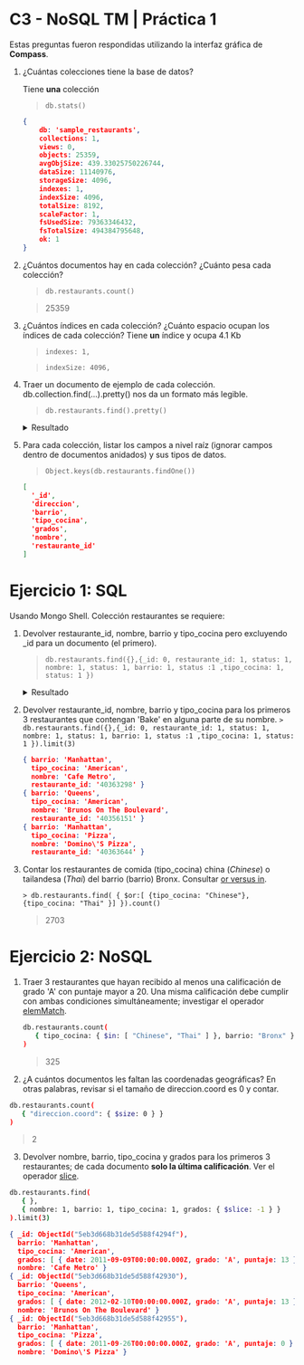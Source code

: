 # C3 - NoSQL TM | Práctica 1

Estas preguntas fueron respondidas utilizando la interfaz gráfica de **Compass**.

1. ¿Cuántas colecciones tiene la base de datos?

    Tiene **una** colección
    
    >```db.stats()```
    
    ```json
    {
        db: 'sample_restaurants',
        collections: 1,
        views: 0,
        objects: 25359,
        avgObjSize: 439.33025750226744,
        dataSize: 11140976,
        storageSize: 4096,
        indexes: 1,
        indexSize: 4096,
        totalSize: 8192,
        scaleFactor: 1,
        fsUsedSize: 79363346432,
        fsTotalSize: 494384795648,
        ok: 1
    }
    ```
        
2. ¿Cuántos documentos hay en cada colección? ¿Cuánto pesa cada colección?
    >```db.restaurants.count()```
    
    > 25359

3. ¿Cuántos índices en cada colección? ¿Cuánto espacio ocupan los índices de cada colección?
Tiene **un** índice y ocupa 4.1 Kb
    
    >```indexes: 1,```
    
    >```indexSize: 4096,```

 
4. Traer un documento de ejemplo de cada colección. db.collection.find(...).pretty() nos da un formato más legible.
    
    >```db.restaurants.find().pretty()```

    <details>
    <summary>Resultado</summary>
    
    
        { _id: ObjectId("5eb3d668b31de5d588f4294f"),
          direccion: 
           { edificio: '625',
             coord: [ -73.990494, 40.7569545 ],
             calle: '8 Avenue',
             codigo_postal: '10018' },
          barrio: 'Manhattan',
          tipo_cocina: 'American',
          grados: 
           [ { date: 2014-06-09T00:00:00.000Z, grado: 'A', puntaje: 12 },
             { date: 2014-01-10T00:00:00.000Z, grado: 'A', puntaje: 9 },
             { date: 2012-12-07T00:00:00.000Z, grado: 'A', puntaje: 4 },
             { date: 2011-12-13T00:00:00.000Z, grado: 'A', puntaje: 9 },
             { date: 2011-09-09T00:00:00.000Z, grado: 'A', puntaje: 13 } ],
          nombre: 'Cafe Metro',
          restaurante_id: '40363298' }
        { _id: ObjectId("5eb3d668b31de5d588f42930"),
          direccion: 
           { edificio: '8825',
             coord: [ -73.8803827, 40.7643124 ],
             calle: 'Astoria Boulevard',
             codigo_postal: '11369' },
          barrio: 'Queens',
          tipo_cocina: 'American',
          grados: 
           [ { date: 2014-11-15T00:00:00.000Z, grado: 'Z', puntaje: 38 },
             { date: 2014-05-02T00:00:00.000Z, grado: 'A', puntaje: 10 },
             { date: 2013-03-02T00:00:00.000Z, grado: 'A', puntaje: 7 },
             { date: 2012-02-10T00:00:00.000Z, grado: 'A', puntaje: 13 } ],
          nombre: 'Brunos On The Boulevard',
          restaurante_id: '40356151' }
        { _id: ObjectId("5eb3d668b31de5d588f42955"),
          direccion: 
           { edificio: '464',
             coord: [ -73.9791458, 40.744328 ],
             calle: '3 Avenue',
             codigo_postal: '10016' },
          barrio: 'Manhattan',
          tipo_cocina: 'Pizza',
          grados: 
           [ { date: 2014-08-05T00:00:00.000Z, grado: 'A', puntaje: 3 },
             { date: 2014-03-06T00:00:00.000Z, grado: 'A', puntaje: 11 },
             { date: 2013-07-09T00:00:00.000Z, grado: 'A', puntaje: 12 },
             { date: 2013-01-30T00:00:00.000Z, grado: 'A', puntaje: 4 },
             { date: 2012-01-05T00:00:00.000Z, grado: 'A', puntaje: 2 },
             { date: 2011-09-26T00:00:00.000Z, grado: 'A', puntaje: 0 } ],
          nombre: 'Domino\'S Pizza',
          restaurante_id: '40363644' }
        { _id: ObjectId("5eb3d668b31de5d588f4295b"),
          direccion: 
           { edificio: '1031',
             coord: [ -73.9075537, 40.6438684 ],
             calle: 'East   92 Street',
             codigo_postal: '11236' },
          barrio: 'Brooklyn',
          tipo_cocina: 'American',
          grados: 
           [ { date: 2014-02-05T00:00:00.000Z, grado: 'A', puntaje: 0 },
             { date: 2013-01-29T00:00:00.000Z, grado: 'A', puntaje: 3 },
             { date: 2011-12-08T00:00:00.000Z, grado: 'A', puntaje: 10 } ],
          nombre: 'Sonny\'S Heros',
          restaurante_id: '40363744' }
        { _id: ObjectId("5eb3d668b31de5d588f42978"),
          direccion: 
           { edificio: '2602',
             coord: [ -73.95443709999999, 40.5877993 ],
             calle: 'East   15 Street',
             codigo_postal: '11235' },
          barrio: 'Brooklyn',
          tipo_cocina: 'American',
          grados: 
           [ { date: 2014-05-14T00:00:00.000Z, grado: 'A', puntaje: 11 },
             { date: 2013-04-27T00:00:00.000Z, grado: 'A', puntaje: 9 },
             { date: 2012-11-23T00:00:00.000Z, grado: 'B', puntaje: 27 },
             { date: 2012-03-14T00:00:00.000Z, grado: 'B', puntaje: 17 },
             { date: 2011-07-14T00:00:00.000Z, grado: 'B', puntaje: 21 } ],
          nombre: 'Towne Cafe',
          restaurante_id: '40364681' }
        { _id: ObjectId("5eb3d668b31de5d588f4299a"),
          direccion: 
           { edificio: '72',
             coord: [ -73.92506, 40.8275556 ],
             calle: 'East  161 Street',
             codigo_postal: '10451' },
          barrio: 'Bronx',
          tipo_cocina: 'American',
          grados: 
           [ { date: 2014-04-15T00:00:00.000Z, grado: 'A', puntaje: 9 },
             { date: 2013-11-14T00:00:00.000Z, grado: 'A', puntaje: 4 },
             { date: 2013-07-29T00:00:00.000Z, grado: 'A', puntaje: 10 },
             { date: 2012-12-31T00:00:00.000Z, grado: 'B', puntaje: 15 },
             { date: 2012-05-30T00:00:00.000Z, grado: 'A', puntaje: 13 },
             { date: 2012-01-09T00:00:00.000Z, grado: 'A', puntaje: 10 },
             { date: 2011-08-15T00:00:00.000Z, grado: 'C', puntaje: 37 } ],
          nombre: 'Yankee Tavern',
          restaurante_id: '40365499' }
        { _id: ObjectId("5eb3d668b31de5d588f429b0"),
          direccion: 
           { edificio: '416',
             coord: [ -73.98586209999999, 40.67017250000001 ],
             calle: '5 Avenue',
             codigo_postal: '11215' },
          barrio: 'Brooklyn',
          tipo_cocina: 'American',
          grados: 
           [ { date: 2014-12-04T00:00:00.000Z, grado: 'B', puntaje: 22 },
             { date: 2014-04-19T00:00:00.000Z, grado: 'A', puntaje: 3 },
             { date: 2013-02-14T00:00:00.000Z, grado: 'A', puntaje: 13 },
             { date: 2012-01-12T00:00:00.000Z, grado: 'A', puntaje: 9 } ],
          nombre: 'Fifth Avenue Bingo',
          restaurante_id: '40366109' }
        { _id: ObjectId("5eb3d668b31de5d588f429d8"),
          direccion: 
           { edificio: '4',
             coord: [ -74.00065800000002, 40.735114 ],
             calle: 'Charles Street',
             codigo_postal: '10014' },
          barrio: 'Manhattan',
          tipo_cocina: 'Spanish',
          grados: 
           [ { date: 2014-04-16T00:00:00.000Z, grado: 'A', puntaje: 12 },
             { date: 2013-10-28T00:00:00.000Z, grado: 'A', puntaje: 12 },
             { date: 2012-07-12T00:00:00.000Z, grado: 'A', puntaje: 2 },
             { date: 2012-02-28T00:00:00.000Z, grado: 'A', puntaje: 5 },
             { date: 2011-10-06T00:00:00.000Z, grado: 'A', puntaje: 2 },
             { date: 2011-06-02T00:00:00.000Z, grado: 'A', puntaje: 7 } ],
          nombre: 'El Charro Espanol',
          restaurante_id: '40366987' }
        { _id: ObjectId("5eb3d668b31de5d588f429f1"),
          direccion: 
           { edificio: '4933',
             coord: [ -73.9215284, 40.8678204 ],
             calle: 'Broadway',
             codigo_postal: '10034' },
          barrio: 'Manhattan',
          tipo_cocina: 'American',
          grados: 
           [ { date: 2014-07-24T00:00:00.000Z, grado: 'A', puntaje: 13 },
             { date: 2013-07-15T00:00:00.000Z, grado: 'A', puntaje: 12 },
             { date: 2013-02-20T00:00:00.000Z, grado: 'A', puntaje: 6 },
             { date: 2012-08-31T00:00:00.000Z, grado: 'A', puntaje: 11 },
             { date: 2012-04-02T00:00:00.000Z, grado: 'A', puntaje: 9 },
             { date: 2011-11-16T00:00:00.000Z, grado: 'A', puntaje: 12 } ],
          nombre: 'Capitol Restaurant',
          restaurante_id: '40367677' }
        { _id: ObjectId("5eb3d668b31de5d588f429f2"),
          direccion: 
           { edificio: '48',
             coord: [ -73.977035, 40.762307 ],
             calle: 'West   55 Street',
             codigo_postal: '10019' },
          barrio: 'Manhattan',
          tipo_cocina: 'French',
          grados: 
           [ { date: 2014-05-15T00:00:00.000Z, grado: 'A', puntaje: 9 },
             { date: 2013-12-16T00:00:00.000Z, grado: 'A', puntaje: 12 },
             { date: 2013-05-21T00:00:00.000Z, grado: 'A', puntaje: 9 },
             { date: 2012-05-07T00:00:00.000Z, grado: 'A', puntaje: 12 },
             { date: 2011-12-12T00:00:00.000Z, grado: 'A', puntaje: 11 },
             { date: 2011-07-25T00:00:00.000Z, grado: 'A', puntaje: 5 } ],
          nombre: 'La Bonne Soupe Bistro',
          restaurante_id: '40367715' }
        { _id: ObjectId("5eb3d668b31de5d588f429f7"),
          direccion: 
           { edificio: '2080',
             coord: [ -73.98185529999999, 40.7782266 ],
             calle: 'Broadway',
             codigo_postal: '10023' },
          barrio: 'Manhattan',
          tipo_cocina: 'Hotdogs',
          grados: 
           [ { date: 2014-02-18T00:00:00.000Z, grado: 'A', puntaje: 7 },
             { date: 2013-08-23T00:00:00.000Z, grado: 'A', puntaje: 8 },
             { date: 2013-01-16T00:00:00.000Z, grado: 'B', puntaje: 20 },
             { date: 2012-01-05T00:00:00.000Z, grado: 'A', puntaje: 13 },
             { date: 2011-09-13T00:00:00.000Z, grado: 'A', puntaje: 13 },
             { date: 2011-04-28T00:00:00.000Z, grado: 'A', puntaje: 7 } ],
          nombre: 'Gray\'S Papaya',
          restaurante_id: '40367766' }
        { _id: ObjectId("5eb3d668b31de5d588f42a19"),
          direccion: 
           { edificio: '59',
             coord: [ -74.00340299999999, 40.733235 ],
             calle: 'Grove Street',
             codigo_postal: '10014' },
          barrio: 'Manhattan',
          tipo_cocina: 'American',
          grados: 
           [ { date: 2014-10-15T00:00:00.000Z, grado: 'A', puntaje: 13 },
             { date: 2014-04-22T00:00:00.000Z, grado: 'A', puntaje: 9 },
             { date: 2013-07-30T00:00:00.000Z, grado: 'B', puntaje: 23 },
             { date: 2012-06-14T00:00:00.000Z, grado: 'C', puntaje: 29 },
             { date: 2011-12-15T00:00:00.000Z, grado: 'A', puntaje: 12 } ],
          nombre: 'Maries Crisis Cafe',
          restaurante_id: '40368581' }
        { _id: ObjectId("5eb3d668b31de5d588f42a21"),
          direccion: 
           { edificio: '840',
             coord: [ -73.970668, 40.751453 ],
             calle: '2 Avenue',
             codigo_postal: '10017' },
          barrio: 'Manhattan',
          tipo_cocina: 'American',
          grados: 
           [ { date: 2014-03-31T00:00:00.000Z, grado: 'A', puntaje: 11 },
             { date: 2013-03-27T00:00:00.000Z, grado: 'A', puntaje: 5 },
             { date: 2012-10-15T00:00:00.000Z, grado: 'A', puntaje: 3 },
             { date: 2012-05-15T00:00:00.000Z, grado: 'A', puntaje: 12 } ],
          nombre: 'Palm Too',
          restaurante_id: '40369017' }
        { _id: ObjectId("5eb3d668b31de5d588f42a2f"),
          direccion: 
           { edificio: '395',
             coord: [ -73.9808063, 40.6895078 ],
             calle: 'Flatbush Avenue Extension',
             codigo_postal: '11201' },
          barrio: 'Brooklyn',
          tipo_cocina: 'Hamburgers',
          grados: 
           [ { date: 2014-04-07T00:00:00.000Z, grado: 'A', puntaje: 10 },
             { date: 2013-04-04T00:00:00.000Z, grado: 'A', puntaje: 7 },
             { date: 2012-04-06T00:00:00.000Z, grado: 'A', puntaje: 5 },
             { date: 2011-04-13T00:00:00.000Z, grado: 'A', puntaje: 10 } ],
          nombre: 'Mcdonald\'S',
          restaurante_id: '40369535' }
        { _id: ObjectId("5eb3d668b31de5d588f42a41"),
          direccion: 
           { edificio: '1011',
             coord: [ -73.9623333, 40.7757194 ],
             calle: 'Madison Avenue',
             codigo_postal: '10075' },
          barrio: 'Manhattan',
          tipo_cocina: 'American',
          grados: 
           [ { date: 2014-05-02T00:00:00.000Z, grado: 'A', puntaje: 10 },
             { date: 2013-10-21T00:00:00.000Z, grado: 'B', puntaje: 15 },
             { date: 2013-04-19T00:00:00.000Z, grado: 'B', puntaje: 0 },
             { date: 2012-11-21T00:00:00.000Z, grado: 'C', puntaje: 40 },
             { date: 2012-04-09T00:00:00.000Z, grado: 'B', puntaje: 17 } ],
          nombre: 'Viand Cafe',
          restaurante_id: '40369753' }
        { _id: ObjectId("5eb3d668b31de5d588f42a5e"),
          direccion: 
           { edificio: '138140',
             coord: [ -73.9574128, 40.7701235 ],
             calle: 'East   74 Street',
             codigo_postal: '10021' },
          barrio: 'Manhattan',
          tipo_cocina: 'Italian',
          grados: 
           [ { date: 2014-05-02T00:00:00.000Z, grado: 'A', puntaje: 9 },
             { date: 2013-04-12T00:00:00.000Z, grado: 'A', puntaje: 13 },
             { date: 2012-04-03T00:00:00.000Z, grado: 'A', puntaje: 11 } ],
          nombre: 'Cucina Vivolo',
          restaurante_id: '40370497' }
        { _id: ObjectId("5eb3d668b31de5d588f42a62"),
          direccion: 
           { edificio: '16',
             coord: [ -73.986685, 40.73756400000001 ],
             calle: 'Gramercy Park South',
             codigo_postal: '10003' },
          barrio: 'Manhattan',
          tipo_cocina: 'American',
          grados: 
           [ { date: 2014-11-13T00:00:00.000Z, grado: 'Z', puntaje: 25 },
             { date: 2014-04-29T00:00:00.000Z, grado: 'A', puntaje: 7 },
             { date: 2013-09-17T00:00:00.000Z, grado: 'C', puntaje: 35 },
             { date: 2013-02-19T00:00:00.000Z, grado: 'A', puntaje: 10 },
             { date: 2012-06-12T00:00:00.000Z, grado: 'A', puntaje: 12 },
             { date: 2011-12-22T00:00:00.000Z, grado: 'A', puntaje: 13 } ],
          nombre: 'The Players Club',
          restaurante_id: '40370507' }
        { _id: ObjectId("5eb3d668b31de5d588f42a67"),
          direccion: 
           { edificio: '1745',
             coord: [ -74.146976, 40.625178 ],
             calle: 'Forest Avenue',
             codigo_postal: '10303' },
          barrio: 'Staten Island',
          tipo_cocina: 'American',
          grados: 
           [ { date: 2014-11-15T00:00:00.000Z, grado: 'A', puntaje: 8 },
             { date: 2014-06-24T00:00:00.000Z, grado: 'A', puntaje: 10 },
             { date: 2014-01-08T00:00:00.000Z, grado: 'A', puntaje: 12 },
             { date: 2012-12-07T00:00:00.000Z, grado: 'A', puntaje: 12 },
             { date: 2012-06-23T00:00:00.000Z, grado: 'A', puntaje: 13 },
             { date: 2012-01-24T00:00:00.000Z, grado: 'A', puntaje: 9 } ],
          nombre: 'Perkins Family Restaurant & Bakery',
          restaurante_id: '40370910' }
        { _id: ObjectId("5eb3d668b31de5d588f42a68"),
          direccion: 
           { edificio: '1701',
             coord: [ -73.96123879999999, 40.635193 ],
             calle: 'Foster Avenue',
             codigo_postal: '11230' },
          barrio: 'Brooklyn',
          tipo_cocina: 'Italian',
          grados: 
           [ { date: 2014-05-13T00:00:00.000Z, grado: 'A', puntaje: 12 },
             { date: 2013-05-09T00:00:00.000Z, grado: 'A', puntaje: 7 },
             { date: 2012-10-17T00:00:00.000Z, grado: 'B', puntaje: 27 },
             { date: 2012-08-28T00:00:00.000Z, grado: 'P', puntaje: 4 },
             { date: 2012-03-07T00:00:00.000Z, grado: 'A', puntaje: 12 } ],
          nombre: 'Mama Lucia',
          restaurante_id: '40370994' }
        { _id: ObjectId("5eb3d668b31de5d588f42a75"),
          direccion: 
           { edificio: '2055',
             coord: [ -74.1321, 40.61266000000001 ],
             calle: 'Victory Boulevard',
             codigo_postal: '10314' },
          barrio: 'Staten Island',
          tipo_cocina: 'American',
          grados: 
           [ { date: 2014-11-06T00:00:00.000Z, grado: 'B', puntaje: 25 },
             { date: 2014-05-06T00:00:00.000Z, grado: 'B', puntaje: 20 },
             { date: 2013-01-26T00:00:00.000Z, grado: 'A', puntaje: 13 },
             { date: 2011-12-17T00:00:00.000Z, grado: 'A', puntaje: 7 } ],
          nombre: 'Schaffer\'S Tavern',
          restaurante_id: '40371771' }
        Type "it" for more
        ```

    </details>
    
        
        
        
5. Para cada colección, listar los campos a nivel raíz (ignorar campos dentro de documentos anidados) y sus tipos de datos.
    
    >```Object.keys(db.restaurants.findOne())```
    
    ```json
    [
      '_id',
      'direccion',
      'barrio',
      'tipo_cocina',
      'grados',
      'nombre',
      'restaurante_id'
    ]
    ```
    

# **Ejercicio 1: SQL**

Usando Mongo Shell. Colección restaurantes se requiere:

1. Devolver restaurante_id, nombre, barrio y tipo_cocina pero excluyendo _id para un documento (el primero).
    
    > ```db.restaurants.find({},{_id: 0, restaurante_id: 1, status: 1, nombre: 1, status: 1, barrio: 1, status :1 ,tipo_cocina: 1, status: 1 })```

    <details>
    <summary>Resultado</summary>
            
            { barrio: 'Manhattan',
            tipo_cocina: 'American',
            nombre: 'Cafe Metro',
            restaurante_id: '40363298' }
            { barrio: 'Queens',
            tipo_cocina: 'American',
            nombre: 'Brunos On The Boulevard',
            restaurante_id: '40356151' }
            { barrio: 'Manhattan',
            tipo_cocina: 'Pizza',
            nombre: 'Domino\'S Pizza',
            restaurante_id: '40363644' }
            { barrio: 'Brooklyn',
            tipo_cocina: 'American',
            nombre: 'Sonny\'S Heros',
            restaurante_id: '40363744' }
            { barrio: 'Brooklyn',
            tipo_cocina: 'American',
            nombre: 'Towne Cafe',
            restaurante_id: '40364681' }
            { barrio: 'Bronx',
            tipo_cocina: 'American',
            nombre: 'Yankee Tavern',
            restaurante_id: '40365499' }
            { barrio: 'Brooklyn',
            tipo_cocina: 'American',
            nombre: 'Fifth Avenue Bingo',
            restaurante_id: '40366109' }
            { barrio: 'Manhattan',
            tipo_cocina: 'Spanish',
            nombre: 'El Charro Espanol',
            restaurante_id: '40366987' }
            { barrio: 'Manhattan',
            tipo_cocina: 'American',
            nombre: 'Capitol Restaurant',
            restaurante_id: '40367677' }
            { barrio: 'Manhattan',
            tipo_cocina: 'French',
            nombre: 'La Bonne Soupe Bistro',
            restaurante_id: '40367715' }
            { barrio: 'Manhattan',
            tipo_cocina: 'Hotdogs',
            nombre: 'Gray\'S Papaya',
            restaurante_id: '40367766' }
            { barrio: 'Manhattan',
            tipo_cocina: 'American',
            nombre: 'Maries Crisis Cafe',
            restaurante_id: '40368581' }
            { barrio: 'Manhattan',
            tipo_cocina: 'American',
            nombre: 'Palm Too',
            restaurante_id: '40369017' }
            { barrio: 'Brooklyn',
            tipo_cocina: 'Hamburgers',
            nombre: 'Mcdonald\'S',
            restaurante_id: '40369535' }
            { barrio: 'Manhattan',
            tipo_cocina: 'American',
            nombre: 'Viand Cafe',
            restaurante_id: '40369753' }
            { barrio: 'Manhattan',
            tipo_cocina: 'Italian',
            nombre: 'Cucina Vivolo',
            restaurante_id: '40370497' }
            { barrio: 'Manhattan',
            tipo_cocina: 'American',
            nombre: 'The Players Club',
            restaurante_id: '40370507' }
            { barrio: 'Staten Island',
            tipo_cocina: 'American',
            nombre: 'Perkins Family Restaurant & Bakery',
            restaurante_id: '40370910' }
            { barrio: 'Brooklyn',
            tipo_cocina: 'Italian',
            nombre: 'Mama Lucia',
            restaurante_id: '40370994' }
            { barrio: 'Staten Island',
            tipo_cocina: 'American',
            nombre: 'Schaffer\'S Tavern',
            restaurante_id: '40
        ``` json
    </details>

        
2. Devolver restaurante_id, nombre, barrio y tipo_cocina para los primeros 3 restaurantes que contengan 'Bake' en alguna parte de su nombre.
`> db.restaurants.find({},{_id: 0, restaurante_id: 1, status: 1, nombre: 1, status: 1, barrio: 1, status :1 ,tipo_cocina: 1, status: 1 }).limit(3)`
    
    ```json
    { barrio: 'Manhattan',
      tipo_cocina: 'American',
      nombre: 'Cafe Metro',
      restaurante_id: '40363298' }
    { barrio: 'Queens',
      tipo_cocina: 'American',
      nombre: 'Brunos On The Boulevard',
      restaurante_id: '40356151' }
    { barrio: 'Manhattan',
      tipo_cocina: 'Pizza',
      nombre: 'Domino\'S Pizza',
      restaurante_id: '40363644' }
    ```
    
3. Contar los restaurantes de comida (tipo_cocina) china (*Chinese*) o tailandesa (*Thai*) del barrio (barrio) Bronx. Consultar [or versus in](https://docs.mongodb.com/manual/reference/operator/query/or/#-or-versus--in).
    
    `> db.restaurants.find( { $or:[ {tipo_cocina: "Chinese"}, {tipo_cocina: "Thai" }] }).count()`
    
    > 2703
    > 

# **Ejercicio 2: NoSQL**

1. Traer 3 restaurantes que hayan recibido al menos una calificación de grado 'A' con puntaje mayor a 20. Una misma calificación debe cumplir con ambas condiciones simultáneamente; investigar el operador [elemMatch](https://docs.mongodb.com/manual/reference/operator/query/elemMatch/).
    
    ```bash
    db.restaurants.count(
       { tipo_cocina: { $in: [ "Chinese", "Thai" ] }, barrio: "Bronx" }
    )
    ```
    
    > 325
    > 
2. ¿A cuántos documentos les faltan las coordenadas geográficas? En otras palabras, revisar si el tamaño de direccion.coord es 0 y contar.

```bash
db.restaurants.count(
   { "direccion.coord": { $size: 0 } }
)
```

> 2
> 
3. Devolver nombre, barrio, tipo_cocina y grados para los primeros 3 restaurantes; de cada documento **solo la última calificación**. Ver el operador [slice](https://docs.mongodb.com/manual/tutorial/project-fields-from-query-results/#project-specific-array-elements-in-the-returned-array).

```bash
db.restaurants.find(
   { },
   { nombre: 1, barrio: 1, tipo_cocina: 1, grados: { $slice: -1 } }
).limit(3)
```

```json
{ _id: ObjectId("5eb3d668b31de5d588f4294f"),
  barrio: 'Manhattan',
  tipo_cocina: 'American',
  grados: [ { date: 2011-09-09T00:00:00.000Z, grado: 'A', puntaje: 13 } ],
  nombre: 'Cafe Metro' }
{ _id: ObjectId("5eb3d668b31de5d588f42930"),
  barrio: 'Queens',
  tipo_cocina: 'American',
  grados: [ { date: 2012-02-10T00:00:00.000Z, grado: 'A', puntaje: 13 } ],
  nombre: 'Brunos On The Boulevard' }
{ _id: ObjectId("5eb3d668b31de5d588f42955"),
  barrio: 'Manhattan',
  tipo_cocina: 'Pizza',
  grados: [ { date: 2011-09-26T00:00:00.000Z, grado: 'A', puntaje: 0 } ],
  nombre: 'Domino\'S Pizza' }
```